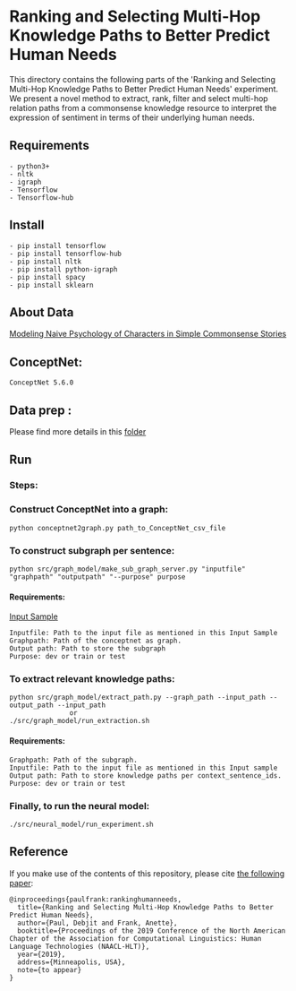# Ranking and Selecting Multi-Hop Knowledge Paths to Better Predict Human Needs
This directory contains the following parts of the 'Ranking and Selecting Multi-Hop Knowledge Paths to Better Predict Human Needs' experiment. We present a novel method to extract, rank, filter and select multi-hop relation paths from a commonsense knowledge resource to interpret the expression of sentiment in terms of their underlying human needs.

## Requirements 
~~~~
- python3+
- nltk
- igraph
- Tensorflow 
- Tensorflow-hub
~~~~

## Install
~~~~
- pip install tensorflow
- pip install tensorflow-hub
- pip install nltk
- pip install python-igraph
- pip install spacy 
- pip install sklearn
~~~~

## About Data
[Modeling Naive Psychology of Characters in Simple Commonsense Stories](https://uwnlp.github.io/storycommonsense/)

## ConceptNet: 
~~~
ConceptNet 5.6.0 
~~~
## Data prep : 

Please find more details in this [folder](https://github.com/debjitpaul/Multi-Hop-Knowledge-Paths-Human-Needs/tree/master/src/data_prep)


## Run
### Steps: 
### Construct ConceptNet into a graph: 
~~~
python conceptnet2graph.py path_to_ConceptNet_csv_file
~~~

### To construct subgraph per sentence: 
~~~ 
python src/graph_model/make_sub_graph_server.py "inputfile" "graphpath" "outputpath" "--purpose" purpose
~~~
#### Requirements: 
[Input Sample](https://github.com/debjitpaul/Multi-Hop-Knowledge-Paths-Human-Needs/tree/master/src/data_prep/sample_data_reiss_concepts.txt) 
~~~
Inputfile: Path to the input file as mentioned in this Input Sample 
Graphpath: Path of the conceptnet as graph. 
Output path: Path to store the subgraph
Purpose: dev or train or test
~~~
### To extract relevant knowledge paths: 
~~~
python src/graph_model/extract_path.py --graph_path --input_path --output_path --input_path
               or 
./src/graph_model/run_extraction.sh
~~~
#### Requirements:
~~~~
Graphpath: Path of the subgraph. 
Inputfile: Path to the input file as mentioned in this Input sample
Output path: Path to store knowledge paths per context_sentence_ids. 
Purpose: dev or train or test
~~~~

### Finally, to run the neural model: 
~~~
./src/neural_model/run_experiment.sh
~~~


## Reference

If you make use of the contents of this repository, please cite [the following paper](https://arxiv.org/abs/1904.00676):

```
@inproceedings{paulfrank:rankinghumanneeds,
  title={Ranking and Selecting Multi-Hop Knowledge Paths to Better Predict Human Needs},
  author={Paul, Debjit and Frank, Anette},
  booktitle={Proceedings of the 2019 Conference of the North American Chapter of the Association for Computational Linguistics: Human Language Technologies (NAACL-HLT)},
  year={2019},
  address={Minneapolis, USA},
  note={to appear}
}
